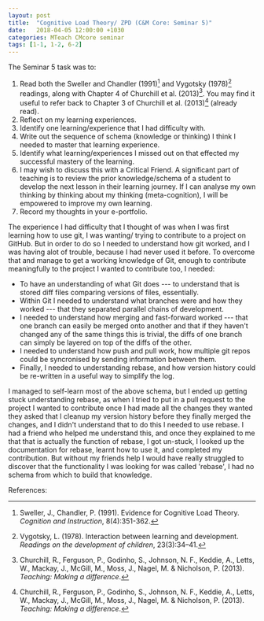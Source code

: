 ```yaml
---
layout: post
title:  "Cognitive Load Theory/ ZPD (C&M Core: Seminar 5)"
date:   2018-04-05 12:00:00 +1030
categories: MTeach CMcore seminar
tags: [1-1, 1-2, 6-2]
---
```


The Seminar 5 task was to: 

1. Read both the Sweller and Chandler (1991)[^Sweller1991] and Vygotsky (1978)[^Vygotsky1978] readings, along with Chapter 4 of Churchill et al. (2013)[^Churchill2013]. You may find it useful to refer back to Chapter 3 of Churchill et al. (2013)[^Churchill2013] (already read).
2. Reflect on my learning experiences.
3. Identify one learning/experience that I had difficulty with.
4. Write out the sequence of schema (knowledge or thinking) I think I needed to master that learning experience.
5. Identify what learning/experiences I missed out on that effected my successful mastery of the learning.
6. I may wish to discuss this with a Critical Friend. A significant part of teaching is to review the prior knowledge/schema of a student to develop the next lesson in their learning journey. If I can analyse my own thinking by thinking about my thinking (meta-cognition), I will be empowered to improve my own learning.
7. Record my thoughts in your e-portfolio.

The experience I had difficulty that I thought of was when I was first learning how to use git, I was wanting/ trying to contribute to a project on GitHub. But in order to do so I needed to understand how git worked, and I was having alot of trouble, because I had never used it before. To overcome that and manage to get a working knowledge of Git, enough to contribute meaningfully to the project I wanted to contribute too, I needed:
 - To have an understanding of what Git does --- to understand that is stored diff files comparing versions of files, essentially. 
 - Within Git I needed to understand what branches were and how they worked --- that they separated parallel chains of development.
 - I needed to understand how merging and fast-forward worked --- that one branch can easily be merged onto another and that if they haven't changed any of the same things this is trivial, the diffs of one branch can simply be layered on top of the diffs of the other. 
 - I needed to understand how push and pull work, how multiple git repos could be syncronised by sending information between them.
  - Finally, I needed to understanding rebase, and how version history could be re-written in a useful way to simplify the log.
  
 I managed to self-learn most of the above schema, but I ended up getting stuck understanding rebase, as when I tried to put in a pull request to the project I wanted to contribute once I had made all the changes they wanted they asked that I cleanup my version history before they finally merged the changes, and I didn't understand that to do this I needed to use rebase. I had a friend who helped me understand this, and once they explained to me that that is actually the function of rebase, I got un-stuck, I looked up the documentation for rebase, learnt how to use it, and completed my contribution. But without my friends help I would have really struggled to discover that the functionality I was looking for was called 'rebase', I had no schema from which to build that knowledge.
 
 
 





References:

[^Churchill2013]: Churchill, R., Ferguson, P., Godinho, S., Johnson, N. F., Keddie, A., Letts, W., Mackay, J., McGill, M., Moss, J., Nagel, M. & Nicholson, P. (2013). *Teaching: Making a difference*.

[^Vygotsky1978]: Vygotsky, L. (1978). Interaction between learning and development. *Readings on the development of children*, 23(3):34–41.

[^Sweller1991]: Sweller, J., Chandler, P. (1991). Evidence for Cognitive Load Theory. *Cognition and Instruction*, 8(4):351-362.




